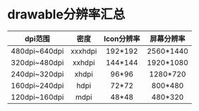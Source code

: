 # drawable分辨率汇总
|dpi范围|密度|Icon分辨率|屏幕分辨率|
|:---:|:---:|:---:|:---:|
|480dpi~640dpi|xxxhdpi|192*192|2560*1440|
|320dpi~480dpi|xxhdpi|144*144|1920*1080|
|240dpi~320dpi| xhdpi|96*96|1280*720|
|160dpi~240dpi| hdpi|72*72|800*480|
|120dpi~160dpi| mdpi|48*48|480*320|



































